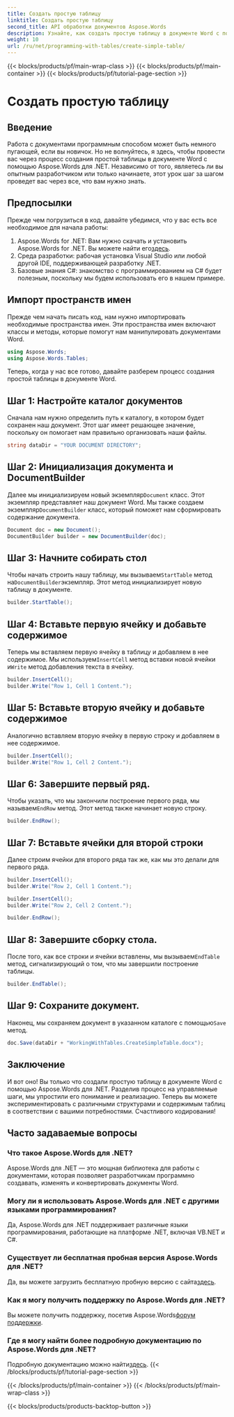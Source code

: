 ```yaml
---
title: Создать простую таблицу
linktitle: Создать простую таблицу
second_title: API обработки документов Aspose.Words
description: Узнайте, как создать простую таблицу в документе Word с помощью Aspose.Words для .NET, воспользовавшись нашим подробным пошаговым руководством.
weight: 10
url: /ru/net/programming-with-tables/create-simple-table/
---
```


{{< blocks/products/pf/main-wrap-class >}}
{{< blocks/products/pf/main-container >}}
{{< blocks/products/pf/tutorial-page-section >}}

# Создать простую таблицу

## Введение

Работа с документами программным способом может быть немного пугающей, если вы новичок. Но не волнуйтесь, я здесь, чтобы провести вас через процесс создания простой таблицы в документе Word с помощью Aspose.Words для .NET. Независимо от того, являетесь ли вы опытным разработчиком или только начинаете, этот урок шаг за шагом проведет вас через все, что вам нужно знать.

## Предпосылки

Прежде чем погрузиться в код, давайте убедимся, что у вас есть все необходимое для начала работы:

1.  Aspose.Words for .NET: Вам нужно скачать и установить Aspose.Words for .NET. Вы можете найти его[здесь](https://releases.aspose.com/words/net/).
2. Среда разработки: рабочая установка Visual Studio или любой другой IDE, поддерживающей разработку .NET.
3. Базовые знания C#: знакомство с программированием на C# будет полезным, поскольку мы будем использовать его в нашем примере.

## Импорт пространств имен

Прежде чем начать писать код, нам нужно импортировать необходимые пространства имен. Эти пространства имен включают классы и методы, которые помогут нам манипулировать документами Word.

```csharp
using Aspose.Words;
using Aspose.Words.Tables;
```

Теперь, когда у нас все готово, давайте разберем процесс создания простой таблицы в документе Word.

## Шаг 1: Настройте каталог документов

Сначала нам нужно определить путь к каталогу, в котором будет сохранен наш документ. Этот шаг имеет решающее значение, поскольку он помогает нам правильно организовать наши файлы.

```csharp
string dataDir = "YOUR DOCUMENT DIRECTORY";
```

## Шаг 2: Инициализация документа и DocumentBuilder

 Далее мы инициализируем новый экземпляр`Document` класс. Этот экземпляр представляет наш документ Word. Мы также создаем экземпляр`DocumentBuilder` класс, который поможет нам сформировать содержание документа.

```csharp
Document doc = new Document();
DocumentBuilder builder = new DocumentBuilder(doc);
```

## Шаг 3: Начните собирать стол

 Чтобы начать строить нашу таблицу, мы вызываем`StartTable` метод на`DocumentBuilder`экземпляр. Этот метод инициализирует новую таблицу в документе.

```csharp
builder.StartTable();
```

## Шаг 4: Вставьте первую ячейку и добавьте содержимое

 Теперь мы вставляем первую ячейку в таблицу и добавляем в нее содержимое. Мы используем`InsertCell` метод вставки новой ячейки и`Write` метод добавления текста в ячейку.

```csharp
builder.InsertCell();
builder.Write("Row 1, Cell 1 Content.");
```

## Шаг 5: Вставьте вторую ячейку и добавьте содержимое

Аналогично вставляем вторую ячейку в первую строку и добавляем в нее содержимое.

```csharp
builder.InsertCell();
builder.Write("Row 1, Cell 2 Content.");
```

## Шаг 6: Завершите первый ряд.

 Чтобы указать, что мы закончили построение первого ряда, мы называем`EndRow` метод. Этот метод также начинает новую строку.

```csharp
builder.EndRow();
```

## Шаг 7: Вставьте ячейки для второй строки

Далее строим ячейки для второго ряда так же, как мы это делали для первого ряда.

```csharp
builder.InsertCell();
builder.Write("Row 2, Cell 1 Content.");

builder.InsertCell();
builder.Write("Row 2, Cell 2 Content.");

builder.EndRow();
```

## Шаг 8: Завершите сборку стола.

 После того, как все строки и ячейки вставлены, мы вызываем`EndTable` метод, сигнализирующий о том, что мы завершили построение таблицы.

```csharp
builder.EndTable();
```

## Шаг 9: Сохраните документ.

 Наконец, мы сохраняем документ в указанном каталоге с помощью`Save` метод.

```csharp
doc.Save(dataDir + "WorkingWithTables.CreateSimpleTable.docx");
```

## Заключение

И вот оно! Вы только что создали простую таблицу в документе Word с помощью Aspose.Words для .NET. Разделив процесс на управляемые шаги, мы упростили его понимание и реализацию. Теперь вы можете экспериментировать с различными структурами и содержимым таблиц в соответствии с вашими потребностями. Счастливого кодирования!

## Часто задаваемые вопросы

### Что такое Aspose.Words для .NET?
Aspose.Words для .NET — это мощная библиотека для работы с документами, которая позволяет разработчикам программно создавать, изменять и конвертировать документы Word.

### Могу ли я использовать Aspose.Words для .NET с другими языками программирования?
Да, Aspose.Words для .NET поддерживает различные языки программирования, работающие на платформе .NET, включая VB.NET и C#.

### Существует ли бесплатная пробная версия Aspose.Words для .NET?
 Да, вы можете загрузить бесплатную пробную версию с сайта[здесь](https://releases.aspose.com/).

### Как я могу получить поддержку по Aspose.Words для .NET?
 Вы можете получить поддержку, посетив Aspose.Words[форум поддержки](https://forum.aspose.com/c/words/8).

### Где я могу найти более подробную документацию по Aspose.Words для .NET?
 Подробную документацию можно найти[здесь](https://reference.aspose.com/words/net/).
{{< /blocks/products/pf/tutorial-page-section >}}

{{< /blocks/products/pf/main-container >}}
{{< /blocks/products/pf/main-wrap-class >}}

{{< blocks/products/products-backtop-button >}}
